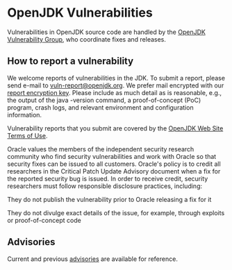# OpenJDK Vulnerabilities

Vulnerabilities in OpenJDK source code are handled by the [OpenJDK Vulnerability Group](https://openjdk.org/groups/vulnerability), who coordinate fixes and releases.

## How to report a vulnerability

We welcome reports of vulnerabilities in the JDK. To submit a report, please send e-mail to vuln-report@openjdk.org. We prefer mail encrypted with our [report encryption key](https://openjdk.org/groups/vulnerability/report-key). Please include as much detail as is reasonable, e.g., the output of the java -version command, a proof-of-concept (PoC) program, crash logs, and relevant environment and configuration information.

Vulnerability reports that you submit are covered by the [OpenJDK Web Site Terms of Use](https://openjdk.org/legal/tou).

Oracle values the members of the independent security research community who find security vulnerabilities and work with Oracle so that security fixes can be issued to all customers. Oracle's policy is to credit all researchers in the Critical Patch Update Advisory document when a fix for the reported security bug is issued. In order to receive credit, security researchers must follow responsible disclosure practices, including:

They do not publish the vulnerability prior to Oracle releasing a fix for it

They do not divulge exact details of the issue, for example, through exploits or proof-of-concept code

## Advisories

Current and previous [advisories](https://openjdk.org/groups/vulnerability/advisories) are available for reference.

